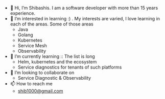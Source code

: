 - 👋 Hi, I’m Shibashis. I am a software developer with more than 15 years experience. 
- 👀 I’m interested in learning :) . My interests are varied, I love learning in each of the areas. Some of those areas
  - Java
  - Golang
  - Kubernetes
  - Service Mesh
  - Observability
- 🌱 I’m currently learning :: The list is long
  - Helm, kubernetes and the ecosystem
  - Service diagnostics for tenants of such platforms
- 💞️ I’m looking to collaborate on 
  - Service Diagnostic & Observability
- 📫 How to reach me 
   - shib1000@gmail.com

<!---
shib1000/shib1000 is a ✨ special ✨ repository because its `README.md` (this file) appears on your GitHub profile.
You can click the Preview link to take a look at your changes.
--->
